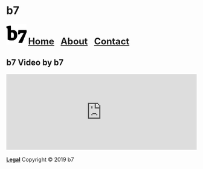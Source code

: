 # b7
<img alt="b7" width="54" height="54" src="b7.svg"> <strong><font size="5"><a href="https://b7.github.io">Home</a> &nbsp; <a href="https://b7.github.io/about">About</a> &nbsp; <a href="https://b7.github.io/contact">Contact</a></font></strong>

## b7 Video by b7
<iframe width="100%" height="200" src="https://www.youtube.com/embed/DommbCSz5V4?autoplay=1" frameborder="0" allow="accelerometer; autoplay; encrypted-media; gyroscope; picture-in-picture" allowfullscreen></iframe>

<strong><a href="https://b7.github.io/legal">Legal</a></strong> Copyright © 2019 b7
